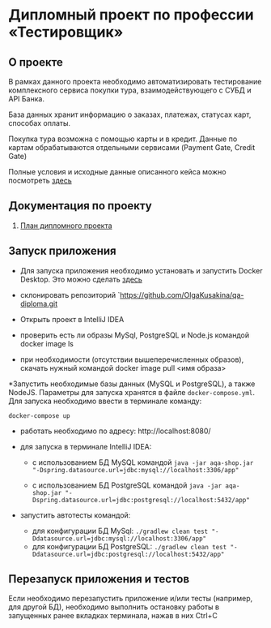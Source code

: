 # Дипломный проект по профессии «Тестировщик»


## О проекте
В рамках данного проекта необходимо автоматизировать тестирование комплексного сервиса покупки тура, взаимодействующего с СУБД и API Банка.

База данных хранит информацию о заказах, платежах, статусах карт, способах оплаты.

Покупка тура возможна с помощью карты и в кредит. Данные по картам обрабатываются отдельными сервисами (Payment Gate, Credit Gate)

Полные условия и исходные данные описанного кейса можно посмотреть [здесь](https://github.com/netology-code/qa-diploma)

## Документация по проекту

1. [План дипломного проекта](https://github.com/OlgaKusakina/qa-diploma/blob/main/Plan.md)


## Запуск приложения

* Для запуска приложения необходимо установать и запустить Docker Desktop. Это можно сделать [здесь](https://docs.docker.com/desktop/)

* склонировать репозиторий `https://github.com/OlgaKusakina/qa-diploma.git

* Открыть проект в IntelliJ IDEA

* проверить есть ли образы MySql, PostgreSQL и Node.js командой docker image ls

* при необходимости (отсутствии вышеперечисленных образов), скачать нужный командой docker image pull <имя образа>


*Запустить необходимые базы данных (MySQL и PostgreSQL), а также NodeJS. Параметры для запуска хранятся в файле `docker-compose.yml`. Для запуска необходимо ввести в терминале команду:
```
docker-compose up
```

* работать необходимо по адресу: http://localhost:8080/


* для запуска в терминале IntelliJ IDEA:

    - с использованием БД MySQL командой `java -jar aqa-shop.jar "-Dspring.datasource.url=jdbc:mysql://localhost:3306/app"`

    - с использованием БД PostgreSQL командой `java -jar aqa-shop.jar "-Dspring.datasource.url=jdbc:postgresql://localhost:5432/app"`


* запустить автотесты командой:

    - для конфигурации БД MySql:
      `./gradlew clean test "-Ddatasource.url=jdbc:mysql://localhost:3306/app"`
    - для конфигурации БД PostgreSQL:
      `./gradlew clean test "-Ddatasource.url=jdbc:postgresql://localhost:5432/app"`

## Перезапуск приложения и тестов
Если необходимо перезапустить приложение и/или тесты (например, для другой БД), необходимо выполнить остановку работы в запущенных ранее вкладках терминала, нажав в них Ctrl+С